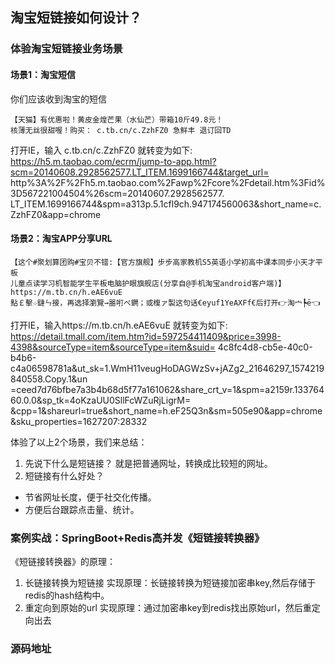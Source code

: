 
## 淘宝短链接如何设计？

### 体验淘宝短链接业务场景
#### 场景1：淘宝短信
你们应该收到淘宝的短信
```
【天猫】有优惠啦！黄皮金煌芒果（水仙芒）带箱10斤49.8元！
核薄无丝很甜喔！购买： c.tb.cn/c.ZzhFZ0 急鲜丰 退订回TD
```
打开IE，输入 c.tb.cn/c.ZzhFZ0 就转变为如下:
https://h5.m.taobao.com/ecrm/jump-to-app.html?scm=20140608.2928562577.LT_ITEM.1699166744&target_url=
http%3A%2F%2Fh5.m.taobao.com%2Fawp%2Fcore%2Fdetail.htm%3Fid%3D567221004504%26scm=20140607.2928562577.
LT_ITEM.1699166744&spm=a313p.5.1cfl9ch.947174560063&short_name=c.ZzhFZ0&app=chrome



#### 场景2：淘宝APP分享URL


```
【这个#聚划算团购#宝贝不错:【官方旗舰】步步高家教机S5英语小学初高中课本同步小天才平板
儿童点读学习机智能学生平板电脑护眼旗舰店(分享自@手机淘宝android客户端)】
https://m.tb.cn/h.eAE6vuE 
點￡擊☆鏈ㄣ接，再选择瀏覽→噐咑ぺ鐦；或椱ァ製这句话€eyuf1YeAXFf€后打开👉淘宀┡ē👈
```
打开IE，输入https://m.tb.cn/h.eAE6vuE  就转变为如下:
https://detail.tmall.com/item.htm?id=597254411409&price=3998-4398&sourceType=item&sourceType=item&suid=
4c8fc4d8-cb5e-40c0-b4b6-c4a06598781a&ut_sk=1.WmH11veugHoDAGWzSv+jAZg2_21646297_1574219840558.Copy.1&un
=ceed7d76bfbe7a3b4b68d5f77a161062&share_crt_v=1&spm=a2159r.13376460.0.0&sp_tk=4oKzaUU0SllFcWZuRjLigrM=
&cpp=1&shareurl=true&short_name=h.eF25Q3n&sm=505e90&app=chrome&sku_properties=1627207:28332

体验了以上2个场景，我们来总结：
1. 先说下什么是短链接？
就是把普通网址，转换成比较短的网址。  
2. 短链接有什么好处？
- 节省网址长度，便于社交化传播。
- 方便后台跟踪点击量、统计。



### 案例实战：SpringBoot+Redis高并发《短链接转换器》
《短链接转换器》的原理：
1. 长链接转换为短链接
实现原理：长链接转换为短链接加密串key,然后存储于redis的hash结构中。
2. 重定向到原始的url
实现原理：通过加密串key到redis找出原始url，然后重定向出去

### 源码地址



